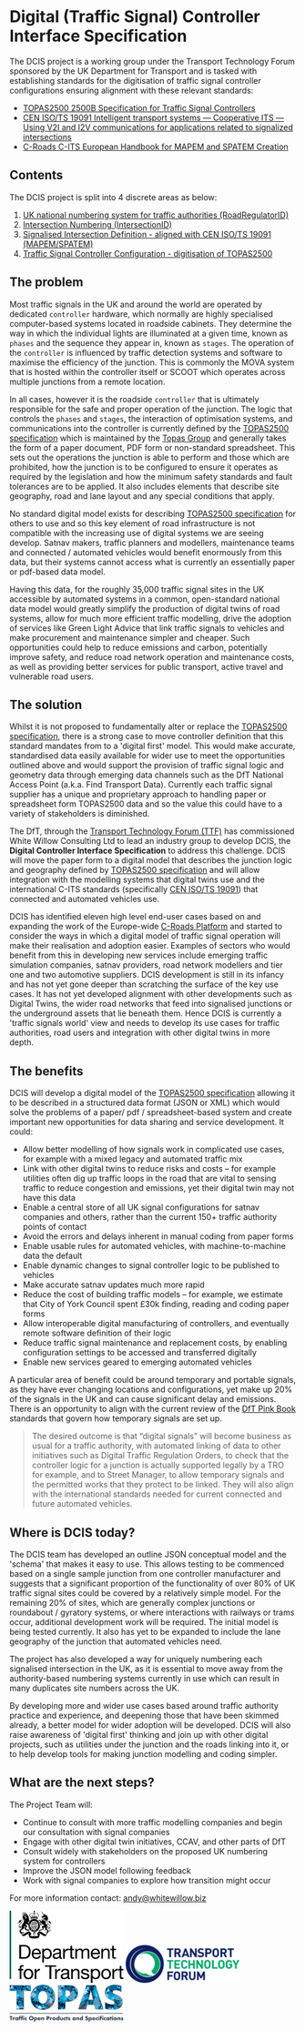 # Digital (Traffic Signal) Controller Interface Specification

The DCIS project is a working group under the Transport Technology Forum sponsored by the UK Department for Transport and is tasked with establishing standards for the digitisation of traffic signal controller configurations ensuring alignment with these relevant standards:

* [TOPAS2500 2500B Specification for Traffic Signal Controllers](https://topasgroup.org.uk/specification/topas-2500b/)
* [CEN ISO/TS 19091 Intelligent transport systems — Cooperative ITS — Using V2I and I2V communications for applications related to signalized intersections](https://www.iso.org/standard/73781.html)
* [C-Roads C-ITS European Handbook for MAPEM and SPATEM Creation](https://www.c-roads.eu/platform.html)

## Contents

The DCIS project is split into 4 discrete areas as below:

1. [UK national numbering system for traffic authorities (RoadRegulatorID)](/01_traffic_authority_numbering.md)
2. [Intersection Numbering (IntersectionID)](/02_intersection_numbering.md)
3. [Signalised Intersection Definition - aligned with CEN ISO/TS 19091 (MAPEM/SPATEM)](/03_intersection_definition.md)
4. [Traffic Signal Controller Configuration - digitisation of TOPAS2500](/04_controller_configuration.md)

## The problem

Most traffic signals in the UK and around the world are operated by dedicated `controller` hardware, which normally are highly specialised computer-based systems located in roadside cabinets. They determine the way in which the individual lights are illuminated at a given time, known as `phases` and the sequence they appear in, known as `stages`. The operation of the `controller` is influenced by traffic detection systems and software to maximise the efficiency of the junction. This is commonly the MOVA system that is hosted within the controller itself or SCOOT which operates across multiple junctions from a remote location.

In all cases, however it is the roadside `controller` that is ultimately responsible for the safe and proper operation of the junction. The logic that controls the `phases` and `stages`, the interaction of optimisation systems, and communications into the controller is currently defined by the [TOPAS2500 specification](https://topasgroup.org.uk/specification/topas-2500b/) which is maintained by the [Topas Group](https://topasgroup.org.uk/) and generally takes the form of a paper document, PDF form or non-standard spreadsheet. This sets out the operations the junction is able to perform and those which are prohibited, how the junction is to be configured to ensure it operates as required by the legislation and how the minimum safety standards and fault tolerances are to be applied. It also includes elements that describe site geography, road and lane layout and any special conditions that apply.

No standard digital model exists for describing [TOPAS2500 specification](https://topasgroup.org.uk/specification/topas-2500b/) for others to use and so this key element of road infrastructure is not compatible with the increasing use of digital systems we are seeing develop. Satnav makers, traffic planners and modellers, maintenance teams and connected / automated vehicles would benefit enormously from this data, but their systems cannot access what is currently an essentially paper or pdf-based data model.

Having this data, for the roughly 35,000 traffic signal sites in the UK accessible by automated systems in a common, open-standard national data model would greatly simplify the production of digital twins of road systems, allow for much more efficient traffic modelling, drive the adoption of services like Green Light Advice that link traffic signals to vehicles and make procurement and maintenance simpler and cheaper. Such opportunities could help to reduce emissions and carbon, potentially improve safety, and reduce road network operation and maintenance costs, as well as providing better services for public transport, active travel and vulnerable road users.

## The solution

Whilst it is not proposed to fundamentally alter or replace the [TOPAS2500 specification](https://topasgroup.org.uk/specification/topas-2500b/), there is a strong case to move controller definition that this standard mandates from to a 'digital first' model. This would make accurate, standardised data easily available for wider use to meet the opportunities outlined above and would support the provision of traffic signal logic and geometry data through emerging data channels such as the DfT National Access Point (a.k.a. Find Transport Data). Currently each traffic signal supplier has a unique and proprietary approach to handling paper or spreadsheet form TOPAS2500 data and so the value this could have to a variety of stakeholders is diminished.

The DfT, through the [Transport Technology Forum (TTF)](https://https://ttf.uk.net/) has commissioned White Willow Consulting Ltd to lead an industry group to develop DCIS, the **Digital Controller Interface Specification** to address this challenge. DCIS will move the paper form to a digital model that describes the junction logic and geography defined by [TOPAS2500 specification](https://topasgroup.org.uk/specification/topas-2500b/) and will allow integration with the modelling systems that digital twins use and the international C-ITS standards (specifically [CEN ISO/TS 19091](https://www.iso.org/standard/73781.html)) that connected and automated vehicles use.

DCIS has identified eleven high level end-user cases based on and expanding the work of the Europe-wide [C-Roads Platform](https://www.c-roads.eu/platform.html) and started to consider the ways in which a digital model of traffic signal operation will make their realisation and adoption easier. Examples of sectors who would benefit from this in developing new services include emerging traffic simulation companies, satnav providers, road network modellers and tier one and two automotive suppliers.
DCIS development is still in its infancy and has not yet gone deeper than scratching the surface of the key use cases. It has not yet developed alignment with other developments such as Digital Twins, the wider road networks that feed into signalised junctions or the underground assets that lie beneath them. Hence DCIS is currently a 'traffic signals world' view and needs to develop its use cases for traffic authorities, road users and integration with other digital twins in more depth.

## The benefits

DCIS will develop a digital model of the [TOPAS2500 specification](https://topasgroup.org.uk/specification/topas-2500b/) allowing it to be described in a structured data format (JSON or XML) which would solve the problems of a paper/ pdf / spreadsheet-based system and create important new opportunities for data sharing and service development. It could:

* Allow better modelling of how signals work in complicated use cases, for example with a mixed legacy and automated traffic mix
* Link with other digital twins to reduce risks and costs – for example utilities often dig up traffic loops in the road that are vital to sensing traffic to reduce congestion and emissions, yet their digital twin may not have this data
* Enable a central store of all UK signal configurations for satnav companies and others, rather than the current 150+ traffic authority points of contact
* Avoid the errors and delays inherent in manual coding from paper forms
* Enable usable rules for automated vehicles, with machine-to-machine data the default
* Enable dynamic changes to signal controller logic to be published to vehicles
* Make accurate satnav updates much more rapid
* Reduce the cost of building traffic models – for example, we estimate that City of York Council spent £30k finding, reading and coding paper forms
* Allow interoperable digital manufacturing of controllers, and eventually remote software definition of their logic
* Reduce traffic signal maintenance and replacement costs, by enabling configuration settings to be accessed and transferred digitally
* Enable new services geared to emerging automated vehicles

A particular area of benefit could be around temporary and portable signals, as they have ever changing locations and configurations, yet make up 20% of the signals in the UK and can cause significant delay and emissions. There is an opportunity to align with the current review of the [DfT Pink Book](https://www.gov.uk/government/publications/introduction-to-the-use-of-portable-vehicular-signals) standards that govern how temporary signals are set up.

> The desired outcome is that “digital signals” will become business as usual for a traffic authority, with automated linking of data to other initiatives such as Digital Traffic Regulation Orders, to check that the controller logic for a junction is actually supported legally by a TRO for example, and to Street Manager, to allow temporary signals and the permitted works that they protect to be linked. They will also align with the international standards needed for current connected and future automated vehicles.

## Where is DCIS today?

The DCIS team has developed an outline JSON conceptual model and the 'schema' that makes it easy to use. This allows testing to be commenced based on a single sample junction from one controller manufacturer and suggests that a significant proportion of the functionality of over 80% of UK traffic signal sites could be covered by a relatively simple model. For the remaining 20% of sites, which are generally complex junctions or roundabout / gyratory systems, or where interactions with railways or trams occur, additional development work will be required. The initial model is being tested currently. It also has yet to be expanded to include the lane geography of the junction that automated vehicles need.

The project has also developed a way for uniquely numbering each signalised intersection in the UK, as it is essential to move away from the authority-based numbering systems currently in use which can result in many duplicates site numbers across the UK.

By developing more and wider use cases based around traffic authority practice and experience, and deepening those that have been skimmed already, a better model for wider adoption will be developed. DCIS will also raise awareness of 'digital first' thinking and join up with other digital projects, such as utilities under the junction and the roads linking into it, or to help develop tools for making junction modelling and coding simpler.

## What are the next steps?

The Project Team will:

* Continue to consult with more traffic modelling companies and begin our consultation with signal companies
* Engage with other digital twin initiatives, CCAV, and other parts of DfT
* Consult widely with stakeholders on the proposed UK numbering system for controllers
* Improve the JSON model following feedback
* Work with signal companies to explore how transition might occur

For more information contact: <andy@whitewillow.biz>

<div>
<span><img src="images/dft_logo.svg" alt="Department for Transport Logo" width="200px" /><span>
<span><img src="images/ttf_logo.png" alt="Transport Technology Forum Logo" width="200px" /><span>
<span><img src="images/topas_logo.png" alt="Topas Logo" width="200px" /><span>
</div>
